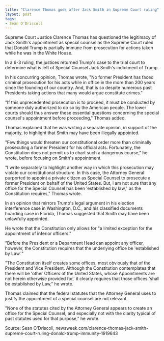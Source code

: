 ```yaml
---
title: "Clarence Thomas goes after Jack Smith in Supreme Court ruling"
layout: post
tags:
- Sean O'Driscoll
---
```


Supreme Court Justice Clarence Thomas has questioned the legitimacy of Jack Smith's appointment as special counsel as the Supreme Court ruled that Donald Trump is partially immune from prosecution for actions taken while he was in the White House.

In a 6-3 ruling, the justices returned Trump's case to the trial court to determine what is left of Special Counsel Jack Smith's indictment of Trump.

In his concurring opinion, Thomas wrote, "No former President has faced criminal prosecution for his acts while in office in the more than 200 years since the founding of our country. And, that is so despite numerous past Presidents taking actions that many would argue constitute crimes."

"If this unprecedented prosecution is to proceed, it must be conducted by someone duly authorized to do so by the American people. The lower courts should thus answer these essential questions concerning the special counsel's appointment before proceeding," Thomas added.

Thomas explained that he was writing a separate opinion, in support of the majority, to highlight that Smith may have been illegally appointed.

"Few things would threaten our constitutional order more than criminally prosecuting a former President for his official acts. Fortunately, the Constitution does not permit us to chart such a dangerous course," he wrote, before focusing on Smith's appointment.

"I write separately to highlight another way in which this prosecution may violate our constitutional structure. In this case, the Attorney General purported to appoint a private citizen as Special Counsel to prosecute a former President on behalf of the United States. But, I am not sure that any office for the Special Counsel has been 'established by law," as the Constitution requires," Thomas wrote.

In an opinion that mirrors Trump's legal argument in his election interference case in Washington, D.C., and his classified documents hoarding case in Florida, Thomas suggested that Smith may have been unlawfully appointed.

He wrote that the Constitution only allows for "a limited exception for the appointment of inferior officers."

"Before the President or a Department Head can appoint any officer, however, the Constitution requires that the underlying office be 'established by Law.'"

"The Constitution itself creates some offices, most obviously that of the President and Vice President. Although the Constitution contemplates that there will be 'other Officers of the United States, whose Appointments are not herein otherwise provided for,' it clearly requires that those offices 'shall be established by Law," he wrote.

Thomas claimed that the federal statutes that the Attorney General uses to justify the appointment of a special counsel are not relevant.

"None of the statutes cited by the Attorney General appears to create an office for the Special Counsel, and especially not with the clarity typical of past statutes used for that purpose," he wrote.

Source: Sean O'Driscoll, newsweek.com/clarence-thomas-jack-smith-supreme-court-ruling-donald-trump-immunity-1919643
